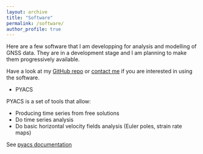 ```yaml
---
layout: archive
title: "Software"
permalink: /software/
author_profile: true
---
```


Here are a few software that I am developping for analysis and modelling of GNSS data.
They are in a development stage and I am planning to make them progressively available.


Have a look at my [GitHub repo](https://github.com/JMNocquet) or [contact me](mailto:nocquet@geoazur.unice.fr) if you are interested in using the software.

* PYACS

PYACS is a set of tools that allow:
- Producing time series from free solutions
- Do time series analysis
- Do basic horizontal velocity fields analysis (Euler poles, strain rate maps)

See [pyacs documentation](https://jmnocquet.github.io/pyacs_docs/pyacs)
